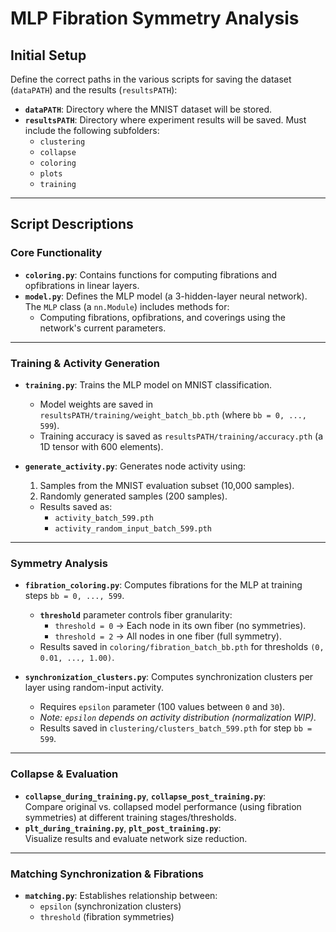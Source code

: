 # MLP Fibration Symmetry Analysis

## Initial Setup

Define the correct paths in the various scripts for saving the dataset (`dataPATH`) and the results (`resultsPATH`):

- **`dataPATH`**: Directory where the MNIST dataset will be stored.
- **`resultsPATH`**: Directory where experiment results will be saved. Must include the following subfolders:
  - `clustering`
  - `collapse`
  - `coloring`
  - `plots`
  - `training`

---

## Script Descriptions

### Core Functionality
- **`coloring.py`**: Contains functions for computing fibrations and opfibrations in linear layers.
- **`model.py`**: Defines the MLP model (a 3-hidden-layer neural network). The `MLP` class (a `nn.Module`) includes methods for:
  - Computing fibrations, opfibrations, and coverings using the network's current parameters.

---

### Training & Activity Generation
- **`training.py`**: Trains the MLP model on MNIST classification.
  - Model weights are saved in `resultsPATH/training/weight_batch_bb.pth` (where `bb = 0, ..., 599`).
  - Training accuracy is saved as `resultsPATH/training/accuracy.pth` (a 1D tensor with 600 elements).

- **`generate_activity.py`**: Generates node activity using:
  1. Samples from the MNIST evaluation subset (10,000 samples).
  2. Randomly generated samples (200 samples).
  - Results saved as:
    - `activity_batch_599.pth`
    - `activity_random_input_batch_599.pth`

---

### Symmetry Analysis
- **`fibration_coloring.py`**: Computes fibrations for the MLP at training steps `bb = 0, ..., 599`.
  - **`threshold`** parameter controls fiber granularity:
    - `threshold = 0` → Each node in its own fiber (no symmetries).
    - `threshold = 2` → All nodes in one fiber (full symmetry).
  - Results saved in `coloring/fibration_batch_bb.pth` for thresholds `(0, 0.01, ..., 1.00)`.

- **`synchronization_clusters.py`**: Computes synchronization clusters per layer using random-input activity.
  - Requires `epsilon` parameter (100 values between `0` and `30`).
  - *Note: `epsilon` depends on activity distribution (normalization WIP).*
  - Results saved in `clustering/clusters_batch_599.pth` for step `bb = 599`.

---

### Collapse & Evaluation
- **`collapse_during_training.py`**, **`collapse_post_training.py`**:  
  Compare original vs. collapsed model performance (using fibration symmetries) at different training stages/thresholds.
- **`plt_during_training.py`**, **`plt_post_training.py`**:  
  Visualize results and evaluate network size reduction.

---

### Matching Synchronization & Fibrations
- **`matching.py`**: Establishes relationship between:
  - `epsilon` (synchronization clusters)
  - `threshold` (fibration symmetries)
